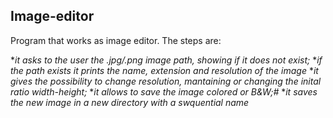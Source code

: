 ## Image-editor
Program that works as image editor. The steps are:

*_it asks to the user the .jpg/.png image path, showing if it does not exist;_
*_if the path exists it prints the name, extension and resolution of the image_
*_it gives the possibility to change resolution, mantaining or changing the inital ratio width-height;_
*_it allows to save the image colored or B&W;#_
*_it saves the new image in a new directory with a swquential name_
